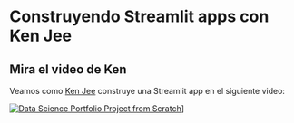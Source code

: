 # Construyendo Streamlit apps con Ken Jee

## Mira el video de Ken

Veamos como [Ken Jee](https://www.youtube.com/c/KenJee1) construye una Streamlit app en el siguiente video:


[![Data Science Portfolio Project from Scratch](https://img.youtube.com/vi/Yk-unX4KnV4/0.jpg)](<https://www.youtube.com/watch?v=Yk-unX4KnV4>)]
